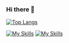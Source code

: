 ### Hi there 👋
[![Top Langs](https://github-readme-stats-git-masterrstaa-rickstaa.vercel.app/api/top-langs/?username=MaxKej&hide=HLSL,ShaderLab&count_private=true)](https://github.com/anuraghazra/github-readme-stats)

[![My Skills](https://skillicons.dev/icons?i=fortran,c,cpp,cs,js,java)](https://skillicons.dev)
[![My Skills](https://skillicons.dev/icons?i=dotnet)](https://skillicons.dev)
<!--
**MaxKej/MaxKej** is a ✨ _special_ ✨ repository because its `README.md` (this file) appears on your GitHub profile.

Here are some ideas to get you started:

- 🔭 I’m currently working on ...
- 🌱 I’m currently learning ...
- 👯 I’m looking to collaborate on ...
- 🤔 I’m looking for help with ...
- 💬 Ask me about ...
- 📫 How to reach me: ...
- 😄 Pronouns: ...
- ⚡ Fun fact: ...
-->
